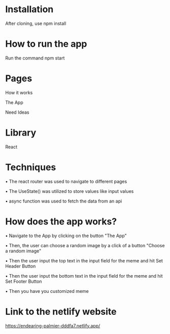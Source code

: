 # Installation
After cloning, 
use npm install

# How to run the app
Run the command npm start

# Pages

How it works

The App

Need Ideas

# Library
React

# Techniques

• The react router was used to navigate to different pages

• The UseState() was utilized to store values like input values

• async function was used to fetch the data from an api


# How does the app works?

• Navigate to the App by clicking on the button "The App"

• Then, the user can choose a random image by a click of a button "Choose a random image"

• Then the user input the top text in the input field for the meme and hit Set Header Button

• Then the user input the bottom text in the input field for the meme and hit Set Footer Button

• Then you have you customized meme



# Link to the netlify website
https://endearing-palmier-dddfa7.netlify.app/
